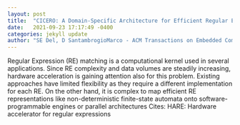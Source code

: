```yaml
---
layout: post
title:  "CICERO: A Domain-Specific Architecture for Efficient Regular Expression Matching"
date:   2021-09-23 17:17:49 -0400
categories: jekyll update
author: "SE Del, D SantambrogioMarco - ACM Transactions on Embedded Computing , 2021"
---
```

Regular Expression (RE) matching is a computational kernel used in several applications. Since RE complexity and data volumes are steadily increasing, hardware acceleration is gaining attention also for this problem. Existing approaches have limited flexibility as they require a different implementation for each RE. On the other hand, it is complex to map efficient RE representations like non-deterministic finite-state automata onto software-programmable engines or parallel architectures Cites: HARE: Hardware accelerator for regular expressions